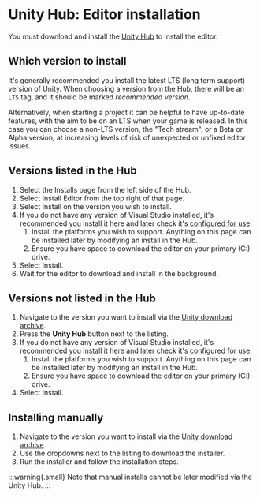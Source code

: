 # Unity Hub: Editor installation
You must download and install the [Unity Hub](https://unity.com/download) to install the editor.

## Which version to install
It's generally recommended you install the latest LTS (long term support) version of Unity.
When choosing a version from the Hub, there will be an `LTS` tag, and it should be marked _recommended version_.

Alternatively, when starting a project it can be helpful to have up-to-date features, with the aim to be on an LTS when your game is released. In this case you can choose a non-LTS version, the "Tech stream", or a Beta or Alpha version, at increasing levels of risk of unexpected or unfixed editor issues.

## Versions listed in the Hub

1. Select the Installs page from the left side of the Hub.
1. Select Install Editor from the top right of that page.
1. Select Install on the version you wish to install.
1. If you do not have any version of Visual Studio installed, it's recommended you install it here and later check it's [configured for use](../IDE%20Configuration.md).
   1. Install the platforms you wish to support. Anything on this page can be installed later by modifying an install in the Hub.
   1. Ensure you have space to download the editor on your primary (C:) drive.
1. Select Install.
1. Wait for the editor to download and install in the background.

## Versions not listed in the Hub
1. Navigate to the version you want to install via the [Unity download archive](https://unity.com/releases/editor/archive).
1. Press the **Unity Hub** button next to the listing.
1. If you do not have any version of Visual Studio installed, it's recommended you install it here and later check it's [configured for use](../IDE%20Configuration.md).
   1. Install the platforms you wish to support. Anything on this page can be installed later by modifying an install in the Hub.
   1. Ensure you have space to download the editor on your primary (C:) drive.
1. Select Install.

## Installing manually
1. Navigate to the version you want to install via the [Unity download archive](https://unity.com/releases/editor/archive).
1. Use the dropdowns next to the listing to download the installer.
1. Run the installer and follow the installation steps.

:::warning{.small}
Note that manual installs cannot be later modified via the Unity Hub.
:::
